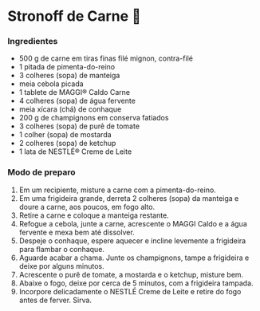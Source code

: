 # Stronoff de Carne :ox:

### Ingredientes

- 500 g de carne em tiras finas filé mignon, contra-filé
- 1 pitada de pimenta-do-reino
- 3 colheres (sopa) de manteiga
- meia cebola picada
- 1 tablete de MAGGI® Caldo Carne
- 4 colheres (sopa) de água fervente
- meia xícara (chá) de conhaque
- 200 g de champignons em conserva fatiados
- 3 colheres (sopa) de purê de tomate
- 1 colher (sopa) de mostarda
- 2 colheres (sopa) de ketchup
- 1 lata de NESTLÉ® Creme de Leite



### Modo de preparo

1. Em um recipiente, misture a carne com a pimenta-do-reino.
2. Em uma frigideira grande, derreta 2 colheres (sopa) da manteiga e doure a carne, aos poucos, em fogo alto.
3. Retire a carne e coloque a manteiga restante.
4. Refogue a cebola, junte a carne, acrescente o MAGGI Caldo e a água fervente e mexa bem até dissolver.
5. Despeje o conhaque, espere aquecer e incline levemente a frigideira para flambar o conhaque.
6. Aguarde acabar a chama. Junte os champignons, tampe a frigideira e deixe por alguns minutos.
7. Acrescente o purê de tomate, a mostarda e o ketchup, misture bem.
8. Abaixe o fogo, deixe por cerca de 5 minutos, com a frigideira tampada.
9. Incorpore delicadamente o NESTLÉ Creme de Leite e retire do fogo antes de ferver. Sirva.















